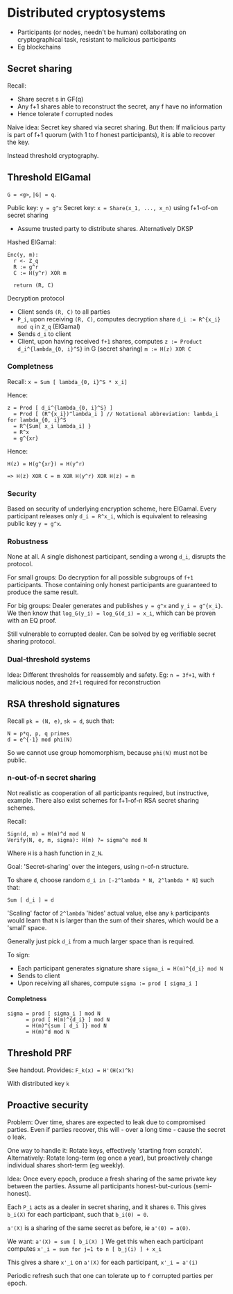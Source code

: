 # Distributed cryptosystems

- Participants (or nodes, needn't be human) collaborating on cryptographical
  task, resistant to malicious participants
- Eg blockchains


## Secret sharing

Recall:
- Share secret s in GF(q)
- Any f+1 shares able to reconstruct the secret, any f have no information
- Hence tolerate f corrupted nodes

Naive idea: Secret key shared via secret sharing. But then: If malicious party
is part of f+1 quorum (with 1 to f honest participants), it is able to recover
the key.

Instead threshold cryptography.

## Threshold ElGamal

`G = <g>`, `|G| = q`.

Public key: `y = g^x`
Secret key: `x = Share(x_1, ..., x_n)` using f+1-of-on secret sharing
- Assume trusted party to distribute shares. Alternatively DKSP

Hashed ElGamal:
```
Enc(y, m):
  r <- Z_q
  R := g^r
  C := H(y^r) XOR m

  return (R, C)
```

Decryption protocol
- Client sends `(R, C)` to all parties
- `P_i`, upon receiving `(R, C)`, computes decryption share `d_i := R^{x_i} mod q` in `Z_q` (ElGamal)
- Sends `d_i` to client
- Client, upon having received `f+1` shares, computes 
  `z := Product d_i^{lambda_{0, i}^S}` in G (secret sharing)
  `m := H(z) XOR C`

### Completness

Recall: `x = Sum [ lambda_{0, i}^S * x_i]`

Hence:
```
z = Prod [ d_i^{lambda_{0, i}^S} ] 
  = Prod [ (R^{x_i})^lambda_i ] // Notational abbreviation: lambda_i for lambda_{0, i}^S
  = R^{Sum[ x_i lambda_i] }
  = R^x
  = g^{xr}
```

Hence:

```
H(z) = H(g^{xr}) = H(y^r)

=> H(z) XOR C = m XOR H(y^r) XOR H(z) = m
```

### Security

Based on security of underlying encryption scheme, here ElGamal. Every
participant releases only `d_i = R^x_i`, which is equivalent to releasing
public key `y = g^x`.

### Robustness

None at all. A single dishonest participant, sending a wrong `d_i`, disrupts
the protocol.

For small groups: Do decryption for all possible subgroups of `f+1`
participants. Those containing only honest participants are guaranteed to
produce the same result.

For big groups: Dealer generates and publishes `y = g^x` and `y_i = g^{x_i}`.
We then know that `log_G(y_i) = log_G(d_i) = x_i`, which can be proven with an
EQ proof.

Still vulnerable to corrupted dealer. Can be solved by eg verifiable secret
sharing protocol.

### Dual-threshold systems

Idea: Different thresholds for reassembly and safety. Eg: `n = 3f+1`, with `f`
malicious nodes, and `2f+1` required for reconstruction

## RSA threshold signatures

Recall `pk = (N, e)`, `sk = d`, such that:
```
N = p*q, p, q primes
d = e^{-1} mod phi(N)
```

So we cannot use group homomorphism, because `phi(N)` must not be public.

### n-out-of-n secret sharing

Not realistic as cooperation of all participants required, but instructive,
example. There also exist schemes for f+1-of-n RSA secret sharing schemes.

Recall:
```
Sign(d, m) = H(m)^d mod N
Verify(N, e, m, sigma): H(m) ?= sigma^e mod N
```

Where `H` is a hash function in `Z_N`.

Goal: 'Secret-sharing' over the integers, using n-of-n structure.

To share `d`, choose random `d_i in [-2^lambda * N, 2^lambda * N]` such that:
```
Sum [ d_i ] = d
```

'Scaling' factor of `2^lambda` 'hides' actual value, else any `k` participants
would learn that `N` is larger than the sum of their shares, which would be a
'small' space.

Generally just pick `d_i` from a much larger space than is required.

To sign:
- Each participant generates signature share `sigma_i = H(m)^{d_i} mod N`
- Sends to client
- Upon receiving all shares, compute `sigma := prod [ sigma_i ]`

#### Completness

```
sigma = prod [ sigma_i ] mod N
      = prod [ H(m)^{d_i} ] mod N
      = H(m)^{sum [ d_i ]} mod N
      = H(m)^d mod N
```

## Threshold PRF

See handout. Provides:
`F_k(x) = H'(H(x)^k)`

With distributed key `k`

## Proactive security

Problem: Over time, shares are expected to leak due to compromised parties.
Even if parties recover, this will - over a long time - cause the secret o
leak.

One way to handle it: Rotate keys, effectively 'starting from scratch'.
Alternatively: Rotate long-term (eg once a year), but proactively change
individual shares short-term (eg weekly).

Idea: Once every epoch, produce a fresh sharing of the same private key between
the parties. Assume all participants honest-but-curious (semi-honest).

Each `P_i` acts as a dealer in secret sharing, and it shares `0`.
This gives `b_i(X)` for each participant, such that `b_i(0) = 0`.

`a'(X)` is a sharing of the same secret as before, ie `a'(0) = a(0)`.

We want: `a'(X) = sum [ b_i(X) ]`
We get this when each participant computes `x'_i = sum for j=1 to n [ b_j(i) ] + x_i`

This gives a share `x'_i` on `a'(X)` for each participant, `x'_i = a'(i)`

Periodic refresh such that one can tolerate up to `f` corrupted parties per
epoch.
